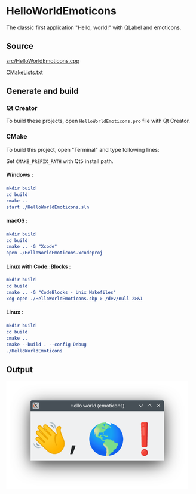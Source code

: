 # HelloWorldEmoticons

The classic first application "Hello, world!" with QLabel and emoticons.

## Source

[src/HelloWorldEmoticons.cpp](src/HelloWorldEmoticons.cpp)

[CMakeLists.txt](CMakeLists.txt)

## Generate and build

### Qt Creator

To build these projects, open `HelloWorldEmoticons.pro` file with Qt Creator.

### CMake

To build this project, open "Terminal" and type following lines:

Set `CMAKE_PREFIX_PATH` with Qt5 install path.

#### Windows :

``` cmake
mkdir build
cd build
cmake ..
start ./HelloWorldEmoticons.sln
```

#### macOS :

``` cmake
mkdir build
cd build
cmake .. -G "Xcode"
open ./HelloWorldEmoticons.xcodeproj
```

#### Linux with Code::Blocks :

``` cmake
mkdir build
cd build
cmake .. -G "CodeBlocks - Unix Makefiles"
xdg-open ./HelloWorldEmoticons.cbp > /dev/null 2>&1
```

#### Linux :

``` cmake
mkdir build
cd build
cmake .. 
cmake --build . --config Debug
./HelloWorldEmoticons
```

## Output

![Screenshot](../../../docs/Pictures/HelloWorldEmoticons.png)
